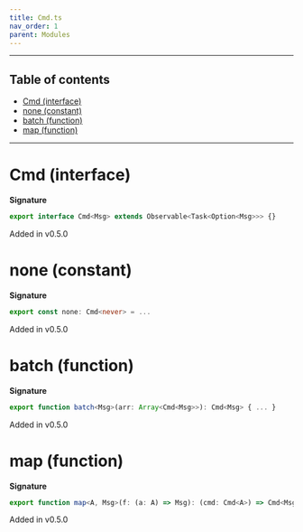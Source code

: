 ```yaml
---
title: Cmd.ts
nav_order: 1
parent: Modules
---
```


---

<h2 class="text-delta">Table of contents</h2>

- [Cmd (interface)](#cmd-interface)
- [none (constant)](#none-constant)
- [batch (function)](#batch-function)
- [map (function)](#map-function)

---

# Cmd (interface)

**Signature**

```ts
export interface Cmd<Msg> extends Observable<Task<Option<Msg>>> {}
```

Added in v0.5.0

# none (constant)

**Signature**

```ts
export const none: Cmd<never> = ...
```

Added in v0.5.0

# batch (function)

**Signature**

```ts
export function batch<Msg>(arr: Array<Cmd<Msg>>): Cmd<Msg> { ... }
```

Added in v0.5.0

# map (function)

**Signature**

```ts
export function map<A, Msg>(f: (a: A) => Msg): (cmd: Cmd<A>) => Cmd<Msg> { ... }
```

Added in v0.5.0
